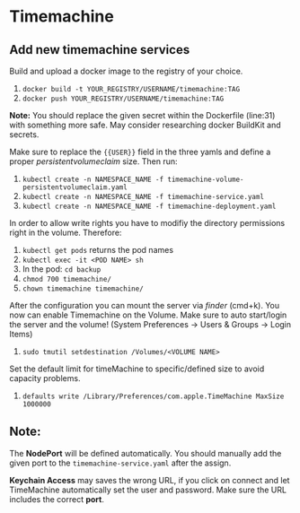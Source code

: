# Timemachine

## Add new timemachine services

Build and upload a docker image to the registry of your choice.

1. `docker build -t YOUR_REGISTRY/USERNAME/timemachine:TAG`
2. `docker push YOUR_REGISTRY/USERNAME/timemachine:TAG`

**Note:** You should replace the given secret within the Dockerfile (line:31) with something more safe. May consider researching docker BuildKit and secrets.

Make sure to replace the `{{USER}}` field in the three yamls and define a proper *persistentvolumeclaim* size. Then run:

1. `kubectl create -n NAMESPACE_NAME -f timemachine-volume-persistentvolumeclaim.yaml`
2. `kubectl create -n NAMESPACE_NAME -f timemachine-service.yaml`
3. `kubectl create -n NAMESPACE_NAME -f timemachine-deployment.yaml`

In order to allow write rights you have to modifiy the directory permissions right in the volume. Therefore:

1. `kubectl get pods` returns the pod names
2. `kubectl exec -it <POD NAME> sh`
3. In the pod: `cd backup`
4. `chmod 700 timemachine/`
5. `chown timemachine timemachine/`

After the configuration you can mount the server via *finder* (cmd+k). You now can enable Timemachine on the Volume. Make sure to auto start/login the server and the volume! (System Preferences -> Users & Groups -> Login Items)

1. `sudo tmutil setdestination /Volumes/<VOLUME NAME>`

Set the default limit for timeMachine to specific/defined size to avoid capacity problems.

1. `defaults write /Library/Preferences/com.apple.TimeMachine MaxSize 1000000`

## Note: 

The **NodePort** will be defined automatically. You should manually add the given port to the `timemachine-service.yaml` after the assign. 

**Keychain Access** may saves the wrong URL, if you click on connect and let TimeMachine automatically set the user and password. Make sure the URL includes the correct **port**.